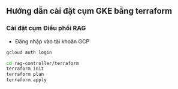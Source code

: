 ## Hướng dẫn cài đặt cụm GKE bằng terraform

### Cài đặt cụm Điều phối RAG

+ Đăng nhập vào tài khoản GCP
```bash
gcloud auth login
```

```bash
cd rag-controller/terraform
terraform init
terraform plan
terraform apply
```